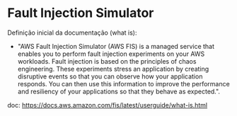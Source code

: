# Fault Injection Simulator

Definição inicial da documentação (what is):

- "AWS Fault Injection Simulator (AWS FIS) is a managed service that enables you to perform fault injection experiments on your AWS workloads. Fault injection is based on the principles of chaos engineering. These experiments stress an application by creating disruptive events so that you can observe how your application responds. You can then use this information to improve the performance and resiliency of your applications so that they behave as expected.".

doc: https://docs.aws.amazon.com/fis/latest/userguide/what-is.html
